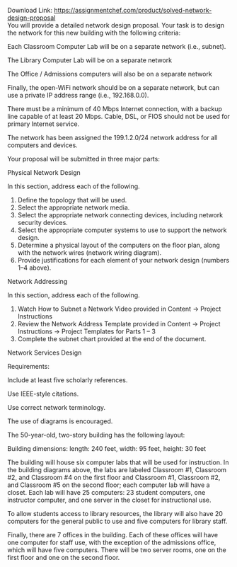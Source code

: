 Download Link: https://assignmentchef.com/product/solved-network-design-proposal
<br>
You will provide a detailed network design proposal. Your task is to design the network for this new building with the following criteria:

Each Classroom Computer Lab will be on a separate network (i.e., subnet).

The Library Computer Lab will be on a separate network

The Office / Admissions computers will also be on a separate network

Finally, the open-WiFi network should be on a separate network, but can use a private IP address range (i.e., 192.168.0.0).

There must be a minimum of 40 Mbps Internet connection, with a backup line capable of at least 20 Mbps. Cable, DSL, or FIOS should not be used for primary Internet service.

The network has been assigned the 199.1.2.0/24 network address for all computers and devices.

Your proposal will be submitted in three major parts:

Physical Network Design

In this section, address each of the following.

<ol>

 <li>Define the topology that will be used.</li>

 <li>Select the appropriate network media.</li>

 <li>Select the appropriate network connecting devices, including network security devices.</li>

 <li>Select the appropriate computer systems to use to support the network design.</li>

 <li>Determine a physical layout of the computers on the floor plan, along with the network wires (network wiring diagram).</li>

 <li>Provide justifications for each element of your network design (numbers 1–4 above).</li>

</ol>

Network Addressing

In this section, address each of the following.

<ol>

 <li>Watch How to Subnet a Network Video provided in Content -&gt; Project Instructions</li>

 <li>Review the Network Address Template provided in Content -&gt; Project Instructions -&gt; Project Templates for Parts 1 – 3</li>

 <li>Complete the subnet chart provided at the end of the document.</li>

</ol>

Network Services Design

Requirements:

Include at least five scholarly references.

Use IEEE-style citations.

Use correct network terminology.

The use of diagrams is encouraged.







The 50-year-old, two-story building has the following layout:

Building dimensions: length: 240 feet, width: 95 feet, height: 30 feet

The building will house six computer labs that will be used for instruction. In the building diagrams above, the labs are labeled Classroom #1, Classroom #2, and Classroom #4 on the first floor and Classroom #1, Classroom #2, and Classroom #5 on the second floor; each computer lab will have a closet. Each lab will have 25 computers: 23 student computers, one instructor computer, and one server in the closet for instructional use.

To allow students access to library resources, the library will also have 20 computers for the general public to use and five computers for library staff.

Finally, there are 7 offices in the building. Each of these offices will have one computer for staff use, with the exception of the admissions office, which will have five computers. There will be two server rooms, one on the first floor and one on the second floor.


